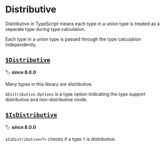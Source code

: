 # Distributive

Distributive in TypeScript means each type in a union type is treated as a separate type during type calculation.

Each type in a union type is passed through the type calculation independently.

## [`$Distributive`](./distributive.ts)

🏷️ **since 8.0.0**

Many types in this library are distributive.

`$Distributive.Options` is a type option indicating the type support distributive and non-distributive mode.

## [`$IsDistributive`](./is_distributive.ts)

🏷️ **since 8.0.0**

`$IsDistributive<T>` checks if a type `T` is distributive.
